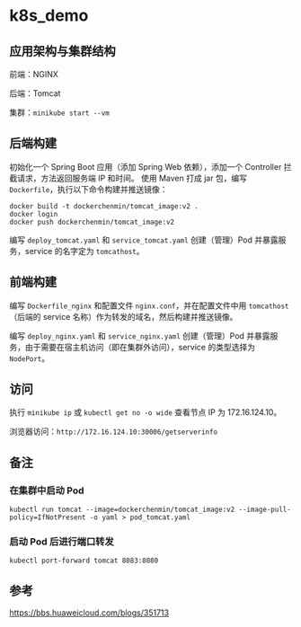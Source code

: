 # k8s_demo
## 应用架构与集群结构
前端：NGINX

后端：Tomcat

集群：`minikube start --vm`

## 后端构建
初始化一个 Spring Boot 应用（添加 Spring Web 依赖），添加一个 Controller 拦截请求，方法返回服务端 IP 和时间。
使用 Maven 打成 jar 包，编写 `Dockerfile`，执行以下命令构建并推送镜像：
```
docker build -t dockerchenmin/tomcat_image:v2 .
docker login
docker push dockerchenmin/tomcat_image:v2
```
编写 `deploy_tomcat.yaml` 和 `service_tomcat.yaml` 创建（管理）Pod 并暴露服务，service 的名字定为 `tomcathost`。

## 前端构建
编写 `Dockerfile_nginx` 和配置文件 `nginx.conf`，并在配置文件中用 `tomcathost`（后端的 service 名称）作为转发的域名，然后构建并推送镜像。

编写 `deploy_nginx.yaml` 和 `service_nginx.yaml` 创建（管理）Pod 并暴露服务，由于需要在宿主机访问（即在集群外访问），service 的类型选择为 `NodePort`。

## 访问
执行 `minikube ip` 或 `kubectl get no -o wide` 查看节点 IP 为 172.16.124.10。

浏览器访问：`http://172.16.124.10:30006/getserverinfo`

## 备注
### 在集群中启动 Pod
```
kubectl run tomcat --image=dockerchenmin/tomcat_image:v2 --image-pull-policy=IfNotPresent -o yaml > pod_tomcat.yaml
```

### 启动 Pod 后进行端口转发
```
kubectl port-forward tomcat 8083:8080
```

## 参考
https://bbs.huaweicloud.com/blogs/351713

